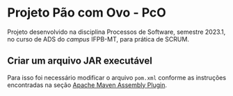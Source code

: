 # Projeto Pão com Ovo - PcO

Projeto desenvolvido na disciplina Processos de Software, semestre 2023.1, no curso de ADS do *campus* IFPB-MT, para prática de SCRUM.

## Criar um arquivo JAR executável

Para isso foi necessário modificar o arquivo `pom.xml` conforme as instruções encontradas na seção
[Apache Maven Assembly Plugin](https://www.baeldung.com/executable-jar-with-maven#thymeleaf-1).